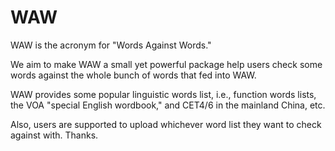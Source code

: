 # WAW
WAW is the acronym for "Words Against Words." 

We aim to make WAW a small yet powerful package help users check some words against the whole bunch of words that fed into WAW.

WAW provides some popular linguistic words list, i.e., function words lists, the VOA "special English wordbook," and CET4/6 in the mainland China, etc.

Also, users are supported to upload whichever word list they want to check against with.
Thanks.
